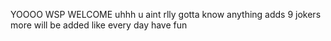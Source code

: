 YOOOO WSP WELCOME
uhhh u aint rlly gotta know anything
adds 9 jokers
more will be added like every day
have fun
